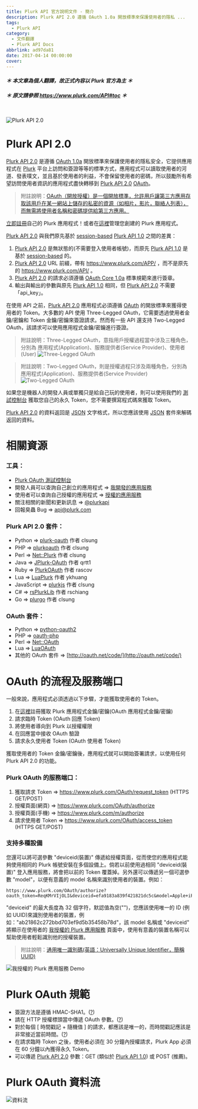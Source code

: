 ```yaml
---
title: Plurk API 官方說明文件 - 簡介
description: Plurk API 2.0 遵循 OAuth 1.0a 開放標準來保護使用者的隱私 ...
tags:
  - Plurk API
category:
  - 文件翻譯
  - Plurk API Docs
abbrlink: ad97da81
date: 2017-04-14 00:00:00
cover:
---
```


#### ***＊ 本文章為個人翻譯，故正式內容以 Plurk 官方為主 ＊***
#### ***＊ 原文請參照 https://www.plurk.com/API#toc ＊***

<br />

![Plurk API 2.0](https://s.plurk.com/23a9a0002c021cb9169293e4347c05e3.png)

# Plurk API 2.0

[Plurk API 2.0](https://www.plurk.com/API#toc) 是遵循 [OAuth 1.0a](https://oauth.net/core/1.0a/) 開放標準來保護使用者的隱私安全，它提供應用程式在 [Plurk](https://www.plurk.com) 平台上訪問和簽證等等的標準方式，應用程式可以讀取使用者的河道、發表噗文，並且基於使用者的利益，不會保留使用者的密碼，所以鼓勵所有希望訪問使用者資訊的應用程式盡快轉移到 [Plurk API 2.0](https://www.plurk.com/API#toc) [OAuth](https://zh.wikipedia.org/wiki/OAuth)。

> 附註說明：[OAuth（開放授權）是一個開放標準，允許用戶讓第三方應用存取該用戶在某一網站上儲存的私密的資源（如相片，影片，聯絡人列表），而無需將使用者名稱和密碼提供給第三方應用。](https://zh.wikipedia.org/wiki/OAuth)

[立即註冊](https://www.plurk.com/PlurkApp/register)自己的 Plurk 應用程式！或者在[這裡](https://www.plurk.com/PlurkApp/)管理您創建的 Plurk 應用程式。

[Plurk API 2.0](https://www.plurk.com/API#toc) 與我們原先基於 [session-based](http://fred-zone.blogspot.tw/2014/01/web-session.html) [Plurk API 1.0](https://www.plurk.com/API/1.0/) 之間的差異：

1. [Plurk API 2.0](https://www.plurk.com/API#toc) 是無狀態的(不需要登入使用者帳號)，而原先 [Plurk API 1.0](https://www.plurk.com/API/1.0/) 是基於 [session-based](http://fred-zone.blogspot.tw/2014/01/web-session.html) 的。
2. [Plurk API 2.0](https://www.plurk.com/API#toc) URL 前綴，帶有 https://www.plurk.com/APP/ ，而不是原先的 https://www.plurk.com/API/ 。
3. [Plurk API 2.0](https://www.plurk.com/API#toc) 的請求必須遵循 [OAuth Core 1.0a](https://oauth.net/core/1.0a/) 標準規範來進行簽章。
4. 輸出與輸出的參數與原先 [Plurk API 1.0](https://www.plurk.com/API/1.0/) 相同，但 [Plurk API 2.0](https://www.plurk.com/API#toc) 不需要「api_key」。

在使用 API 之前，[Plurk API 2.0](https://www.plurk.com/API#toc) 應用程式必須遵循 [OAuth](https://zh.wikipedia.org/wiki/OAuth) 的開放標準來獲得使用者的 Token。大多數的 API 使用 Three-Legged OAuth，它需要透過使用者金鑰/密鑰和 Token 金鑰/密鑰來簽證請求。然而有一些 API 還支持 Two-Legged OAuth，該請求可以使用應用程式金鑰/密鑰進行簽證。

> 附註說明：Three-Legged OAuth，意指用戶授權過程當中涉及三種角色，分別為 應用程式(Application)、服務提供者(Service Provider)、使用者(User)
> ![Three-Legged OAuth](http://puu.sh/2pJ4y.png)

> 附註說明：Two-Legged OAuth，則是授權過程只涉及兩種角色，分別為 應用程式(Application)、服務提供者(Service Provider)
> ![Two-Legged OAuth](http://puu.sh/2peUI.png)

如果您是機器人的開發人員或單獨只是給自己玩的使用者，則可以使用我們的 [測試控制台](https://www.plurk.com/OAuth/test) 獲取您自己的永久 Token，您不需要撰寫程式碼來獲取 Token。

[Plurk API 2.0](https://www.plurk.com/API#toc) 的資料返回是 [JSON](http://www.json.org) 文字格式，所以您應該使用 [JSON](http://www.json.org) 套件來解碼返回的資料。

# 相關資源

### 工具：

+ [Plurk OAuth 測試控制台](https://www.plurk.com/OAuth/test)
+ 開發人員可以查詢自己創立的應用程式 => [我開發的應用服務](https://www.plurk.com/PlurkApp/)
+ 使用者可以查詢自己授權的應用程式 => [授權的應用服務](https://www.plurk.com/APP/)
+ 關注相關的新聞和更新訊息 => [@plurkapi](https://www.plurk.com/plurkapi)
+ 回報臭蟲 Bug => [api@plurk.com](mailto:api@plurk.com)

### Plurk API 2.0 套件：

+ Python => [plurk-oauth](https://github.com/clsung/plurk-oauth) 作者 clsung
+ PHP => [plurkoauth](https://github.com/clsung/plurkoauth) 作者 clsung
+ Perl => [Net::Plurk](https://github.com/clsung/net-plurk) 作者 clsung
+ Java => [JPlurk-OAuth](https://github.com/qrtt1/jplurk-oauth/wiki) 作者 qrtt1
+ Ruby => [PlurkOAuth](https://github.com/rascov/PlurkOAuth) 作者 rascov
+ Lua => [LuaPlurk](https://github.com/ykhuang/LuaPlurk) 作者 ykhuang
+ JavaScript => [plurkjs](https://github.com/clsung/plurkjs) 作者 clsung
+ C# => [rsPlurkLib](https://github.com/rschiang/rsPlurkLib) 作者 rschiang
+ Go => [plurgo](https://github.com/clsung/plurgo) 作者 clsung

### OAuth 套件：

+ Python => [python-oauth2](https://github.com/joestump/python-oauth2)
+ PHP => [oauth-php](https://code.google.com/archive/p/oauth-php/)
+ Perl => [Net::OAuth](http://search.cpan.org/dist/Net-OAuth/)
+ Lua => [LuaOAuth](https://github.com/ignacio/LuaOAuth)
+ 其他的 OAuth 套件 => [http://oauth.net/code/](http://oauth.net/code/)

# OAuth 的流程及服務端口

一般來說，應用程式必須透過以下步驟，才能獲取使用者的 Token。

1. 在[這裡](https://www.plurk.com/PlurkApp/register)註冊獲取 Plurk 應用程式金鑰/密鑰(OAuth 應用程式金鑰/密鑰)
2. 請求臨時 Token (OAuth 回應 Token)
3. 將使用者導向到 Plurk 以授權權限
4. 在回應當中接收 OAuth 驗證
5. 請求永久使用者 Token (OAuth 使用者 Token)

獲取使用者的 Token 金鑰/密鑰後，應用程式就可以開始簽署請求，以使用任何 Plurk API 2.0 的功能。

### Plurk OAuth 的服務端口：

1. 獲取請求 Token => https://www.plurk.com/OAuth/request_token (HTTPS GET/POST)
2. 授權頁面(網頁) => https://www.plurk.com/OAuth/authorize
3. 授權頁面(手機) => https://www.plurk.com/m/authorize
4. 請求使用者 Token => https://www.plurk.com/OAuth/access_token (HTTPS GET/POST)

### 支持多種設備

您還可以將可選參數 "deviceid(裝置)" 傳遞給授權頁面，從而使您的應用程式能夠使用相同的 Plurk 帳號安裝在多個設備上。倘若以前使用過相同 "deviceid(裝置)" 登入應用服務，將會把以前的 Token 覆蓋掉。另外還可以傳遞另一個可選參數 "model"，以便有意義的 model 名稱來識別使用者的裝置。例如：

```url
https://www.plurk.com/OAuth/authorize?oauth_token=ReqKMrVIjOLI&deviceid=efa9183a839f421821dc5c&model=Apple+iPhone+4S
```

"deviceid" 的最大長度為 32 個字符，默認值為空("")，您應該使用唯一的 ID (例如 UUID)來識別使用者的裝置，例如："ab21862c272bbd703ef9d5b35458b78d"，該 model 名稱或 "deviceid" 將顯示在使用者的 [我授權的 Plurk 應用服務](https://www.plurk.com/APP) 頁面中，使用有意義的裝置名稱可以幫助使用者輕鬆識別他的授權裝置。

> 附註說明：[通用唯一識別碼(英語：Universally Unique Identifier，簡稱 UUID)](https://zh.wikipedia.org/wiki/通用唯一识别码)

![我授權的 Plurk 應用服務 Demo](https://images.plurk.com/4c31662a172aad703ef9d5535458b77f.jpg)

# Plurk OAuth 規範

+ 簽證方法是遵循 HMAC-SHA1。([?](https://oauth.net/core/1.0a/#anchor15))
+ 請在 HTTP 授權標頭當中傳遞 OAuth 參數。([?](https://oauth.net/core/1.0a/#anchor15))
+ 對於每個 [ 時間戳記 + 隨機值 ] 的請求，都應該是唯一的，而時間戳記應該是非常接近當前時間。([?](https://oauth.net/core/1.0a/#anchor15))
+ 在請求臨時 Token 之後，使用者必須在 30 分鐘內授權請求，Plurk App 必須在 60 分鐘以內獲得永久 Token。
+ 可以傳遞 [Plurk API 2.0](https://www.plurk.com/API#toc) 參數：GET (類似於 [Plurk API 1.0](https://www.plurk.com/API/1.0/)) 或 POST (推薦)。

# Plurk OAuth 資料流

![資料流](https://s.plurk.com/dfff32d09f129743ec7dc4d72a37b802.png)